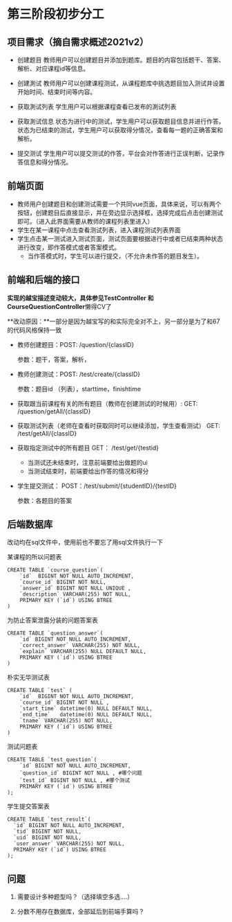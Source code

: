 # 第三阶段初步分工


## 项目需求（摘自需求概述2021v2）

- 创建题目
教师用户可以创建题目并添加到题库。题目的内容包括题干、答案、解析、对应课程id等信息。

- 创建測试
教师用户可以创建课程测试，从课程题库中挑选题目加入测试井设置开始时间、结束时间等内容。

- 获取測试列表
学生用户可以根据课程查看已发布的測试列表

- 获取測试信息
状态为进行中的测试，学生用户可以获取题目信息并进行作答。
状态为已结束的测试，学生用户可以获取得分情况，查看每一题的正确答案和解析。

- 提交测试
学生用户可以提交测试的作答，平台会对作答进行正误判断，记录作答信息和得分情况。

## 前端页面

- 教师用户创建题目和创建测试需要一个共同vue页面，具体来说，可以有两个按钮，创建题目后直接显示，并在旁边显示选择框，选择完成后点击创建测试即可。（进入此界面需要从教师的课程列表里进入）
- 学生在某一课程中点击查看测试列表，进入课程测试列表界面
- 学生点击某一测试进入测试页面，测试页面要根据进行中或者已结束两种状态进行改变，即作答模式或者答案模式。
  - 当作答模式时，学生可以进行提交，（不允许未作答的题目发生）。

## 前端和后端的接口

**实现的越宝描述变动较大，具体参见TestController 和CourseQuestionController**懒得CV了

**改动原因：**一部分是因为越宝写的和实际完全对不上，另一部分是为了和67的代码风格保持一致

- 教师创建题目：POST:  /question/{classID}

  参数：题干，答案，解析，

- 教师创建测试：POST: /test/create/{classID}

  参数：题目id （列表），starttime，finishtime 

- 获取跟当前课程有关的所有题目（教师在创建测试的时候用）: GET: /question/getAll/{classID}

- 获取测试列表（老师在查看时获取同时可以继续添加，学生查看测试） GET: /test/getAll/{classID}

- 获取指定测试中的所有题目 GET： /test/get/{testid}

  - 当测试还未结束时，注意前端要给出做题的ui
  - 当测试结束时，前端要给出作答的情况和得分

- 学生提交测试： POST：/test/submit/{studentID}/{testID}

  参数：各题目的答案

## 后端数据库

改动均在sql文件中，使用前也不要忘了用sql文件执行一下

某课程的所以问题表

```mysql
CREATE TABLE `course_question`(
    `id`  BIGINT NOT NULL AUTO_INCREMENT,
    `course_id` BIGINT NOT NULL,
    `answer_id` BIGINT NOT NULL UNIQUE ,
    `description` VARCHAR(255) NOT NULL,
    PRIMARY KEY (`id`) USING BTREE
)
```

为防止答案泄露分装的问题答案表

```mysql
CREATE TABLE `question_answer`(
    `id` BIGINT NOT NULL AUTO_INCREMENT,
    `correct_answer` VARCHAR(255) NOT NULL,
    `explain` VARCHAR(255) NULL DEFAULT NULL,
    PRIMARY KEY (`id`) USING BTREE
)
```

朴实无华测试表

```mysql
CREATE TABLE `test` (
    `id`  BIGINT NOT NULL AUTO_INCREMENT,
    `course_id` BIGINT NOT NULL ,
    `start_time` datetime(0) NULL DEFAULT NULL,
    `end_time`   datetime(0) NULL DEFAULT NULL,
    `tname` VARCHAR(255) NOT NULL,  
    PRIMARY KEY (`id`) USING BTREE
)
```

测试问题表

```mysql
CREATE TABLE `test_question`(
    `id` BIGINT NOT NULL AUTO_INCREMENT,
    `question_id` BIGINT NOT NULL , #哪个问题
    `test_id` BIGINT NOT NULL , #哪个测试
    PRIMARY KEY (`id`) USING BTREE
);
```

学生提交答案表

```mysql
CREATE TABLE `test_result`(
  `id` BIGINT NOT NULL AUTO_INCREMENT,
  `tid` BIGINT NOT NULL,
  `uid` BIGINT NOT NULL,
  `user_answer` VARCHAR(255) NOT NULL,
  PRIMARY KEY (`id`) USING BTREE
);
```



## 问题

1. 需要设计多种题型吗？（选择填空多选....）

2. 分数不用存在数据库，全部延后到前端手算吗？
